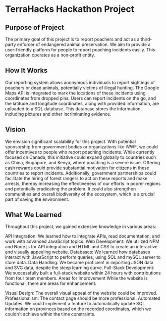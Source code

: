 # TerraHacks Hackathon Project #

## Purpose of Project ##
The primary goal of this project is to report poachers and act as a third-party enforcer of endangered animal preservation. We aim to provide a user-friendly platform for people to report poaching incidents easily. This organization operates as a non-profit entity.

## How It Works ##
Our reporting system allows anonymous individuals to report sightings of poachers or dead animals, potentially victims of illegal hunting. The Google Maps API is integrated to mark the locations of these incidents using coordinates from dropped pins. Users can report incidents on the go, and the latitude and longitude coordinates, along with provided information, are uploaded to a SQL database. This database stores the information, including pictures and other incriminating evidence.

## Vision ##
We envision significant scalability for this project. With potential sponsorship from government bodies or organizations like WWF, we could offer incentives to people who report poaching incidents. While currently focused on Canada, this initiative could expand globally to countries such as China, Singapore, and Kenya, where poaching is a severe issue. Offering cash rewards could provide substantial motivation for citizens in these countries to report incidents. Additionally, government partnerships could facilitate the hiring of forest rangers to act on these reports and make arrests, thereby increasing the effectiveness of our efforts in poorer regions and potentially eradicating the problem. It could also strengthen communities and overall biodiversity of the ecosystem, which is a crucial part of saving the environment. 

## What We Learned ##
Throughout this project, we gained extensive knowledge in various areas:

API Integration: We learned how to integrate APIs, read documentation, and work with advanced JavaScript topics.
Web Development: We utilized NPM and Node.js for API integration and HTML and CSS to create an interactive and visually appealing website.
Databases: We learned how databases interact with JavaScript to perform queries, using SQL and mySQL server to store data.
Data Handling: We became proficient in importing JSON data and SVG data, despite the steep learning curve.
Full-Stack Development: We successfully built a full-stack website within 24 hours with contributions from four team members.
Areas for Improvement
While the website is functional, there are areas for enhancement:

Visual Design: The overall visual appeal of the website could be improved.
Professionalism: The contact page should be more professional.
Automated Updates: We could implement a feature to automatically update SQL information on provinces based on the recorded coordinates, which we couldn't achieve within the time constraints.

